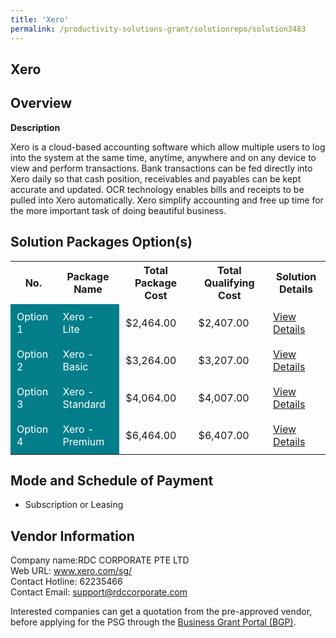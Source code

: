 ```yaml
---
title: 'Xero'
permalink: /productivity-solutions-grant/solutionrepo/solution3483
---
```


## Xero

## Overview

**Description**

Xero is a cloud-based accounting software which allow multiple users to log into the system at the same time, anytime, anywhere and on any device to view and perform transactions. Bank transactions can be fed directly into Xero daily so that cash position, receivables and payables can be kept accurate and updated. OCR technology enables bills and receipts to be pulled into Xero automatically.  Xero simplify accounting and free up time for the more important task of doing beautiful business.

## Solution Packages Option(s)

<table>
<tr>
<th><b>No.</b></th>
<th><b>Package Name</b></th>
<th><b>Total Package Cost</b></th>
<th><b>Total Qualifying Cost</b></th>
<th><b>Solution Details</b></th>
</tr>
<tr>
<td style='padding: 10px; background-color: #037E8A; color: #FFFFFF;'>Option 1</td>
<td style='padding: 10px; background-color: #037E8A; color: #FFFFFF;'>Xero - Lite</td>
<td style='padding: 10px;'>$2,464.00</td>
<td style='padding: 10px;'>$2,407.00</td>
<td style='padding: 10px;'><a href='/images/psg/DesensitisedRDC_Annex_3_CR_wef_15dec22_Part_1.pdf' target='_blank'>View Details</a></td>
</tr>
<tr>
<td style='padding: 10px; background-color: #037E8A; color: #FFFFFF;'>Option 2</td>
<td style='padding: 10px; background-color: #037E8A; color: #FFFFFF;'>Xero - Basic</td>
<td style='padding: 10px;'>$3,264.00</td>
<td style='padding: 10px;'>$3,207.00</td>
<td style='padding: 10px;'><a href='/images/psg/DesensitisedRDC_Annex_3_CR_wef_15dec22_Part_2.pdf' target='_blank'>View Details</a></td>
</tr>
<tr>
<td style='padding: 10px; background-color: #037E8A; color: #FFFFFF;'>Option 3</td>
<td style='padding: 10px; background-color: #037E8A; color: #FFFFFF;'>Xero - Standard</td>
<td style='padding: 10px;'>$4,064.00</td>
<td style='padding: 10px;'>$4,007.00</td>
<td style='padding: 10px;'><a href='/images/psg/DesensitisedRDC_Annex_3_CR_wef_15dec22_Part_3.pdf' target='_blank'>View Details</a></td>
</tr>
<tr>
<td style='padding: 10px; background-color: #037E8A; color: #FFFFFF;'>Option 4</td>
<td style='padding: 10px; background-color: #037E8A; color: #FFFFFF;'>Xero - Premium</td>
<td style='padding: 10px;'>$6,464.00</td>
<td style='padding: 10px;'>$6,407.00</td>
<td style='padding: 10px;'><a href='/images/psg/DesensitisedRDC_Annex_3_CR_wef_15dec22_Part_4.pdf' target='_blank'>View Details</a></td>
</tr>
</table>

## Mode and Schedule of Payment

 - Subscription or Leasing

## Vendor Information

 Company name:RDC CORPORATE PTE LTD<br>Web URL: www.xero.com/sg/ <br>Contact Hotline: 62235466 <br>Contact Email: support@rdccorporate.com 

Interested companies can get a quotation from the pre-approved vendor, before applying for the PSG through the <a href='https://www.businessgrants.gov.sg/' target='_blank' rel='noopener'>Business Grant Portal (BGP)</a>.

<script src="/jquery/resize-tables.js"></script>
